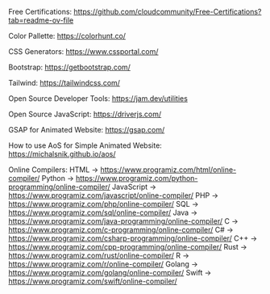 Free Certifications:
https://github.com/cloudcommunity/Free-Certifications?tab=readme-ov-file

Color Pallette:
https://colorhunt.co/

CSS Generators:
https://www.cssportal.com/

Bootstrap:
https://getbootstrap.com/

Tailwind:
https://tailwindcss.com/

Open Source Developer Tools:
https://jam.dev/utilities

Open Source JavaScript:
https://driverjs.com/

GSAP for Animated Website:
https://gsap.com/

How to use AoS for Simple Animated Website:
https://michalsnik.github.io/aos/

Online Compilers:
HTML -> https://www.programiz.com/html/online-compiler/
Python -> https://www.programiz.com/python-programming/online-compiler/
JavaScript -> https://www.programiz.com/javascript/online-compiler/
PHP -> https://www.programiz.com/php/online-compiler/
SQL -> https://www.programiz.com/sql/online-compiler/
Java -> https://www.programiz.com/java-programming/online-compiler/
C -> https://www.programiz.com/c-programming/online-compiler/
C# -> https://www.programiz.com/csharp-programming/online-compiler/
C++ -> https://www.programiz.com/cpp-programming/online-compiler/
Rust -> https://www.programiz.com/rust/online-compiler/
R -> https://www.programiz.com/r/online-compiler/
Golang -> https://www.programiz.com/golang/online-compiler/
Swift -> https://www.programiz.com/swift/online-compiler/
